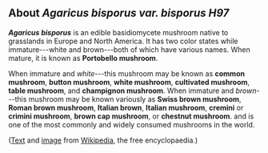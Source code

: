 About *Agaricus bisporus var. bisporus H97* 
-------------------------------------------



***Agaricus bisporus*** is an edible basidiomycete mushroom native to
grasslands in Europe and North America. It has two color states while
immature---white and brown---both of which have various names. When
mature, it is known as **Portobello mushroom**.

When immature and *white*---this mushroom may be known as **common
mushroom**, **button mushroom**, **white mushroom**, **cultivated
mushroom**, **table mushroom**, and **champignon mushroom**. When
immature and *brown*---this mushroom may be known variously as **Swiss
brown mushroom**, **Roman brown mushroom**, **Italian brown**, **Italian
mushroom**, **cremini** or **crimini mushroom**, **brown cap mushroom**,
or **chestnut mushroom**. and is one of the most commonly and widely
consumed mushrooms in the world.

([Text](http://en.wikipedia.org/wiki/Agaricus_bisporus) and
[image](http://commons.wikimedia.org/wiki/File:ChampignonMushroom.jpg)
from [Wikipedia](http://en.wikipedia.org/), the free encyclopaedia.)
